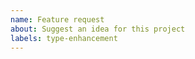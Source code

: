 ```yaml
---
name: Feature request
about: Suggest an idea for this project
labels: type-enhancement
---
```


<!-- What problem are you trying to solve? -->



<!-- Describe the solution you'd like -->

